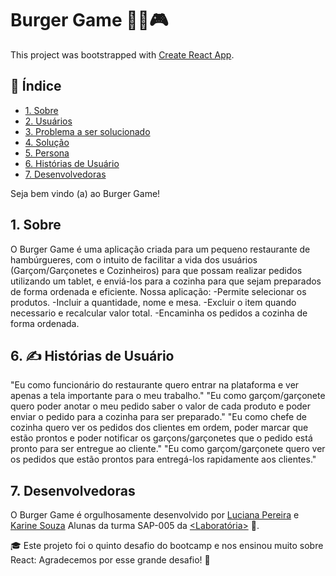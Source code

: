 # Burger Game :hamburger::fries:🎮

This project was bootstrapped with [Create React App](https://github.com/facebook/create-react-app).

## :page_facing_up: Índice

* [1. Sobre](#1-sobre)
* [2. Usuários](#2-usuários)
* [3. Problema a ser solucionado](#3-problema-a-ser-solucionado)
* [4. Solução](#4-solução)
* [5. Persona](#5-persona)
* [6. Histórias de Usuário](#6-história-de-usuário)
* [7. Desenvolvedoras](#7-desenvolvedoras)

Seja bem vindo (a) ao Burger Game!

## 1. Sobre
O Burger Game é uma aplicação criada para um pequeno restaurante de hambúrgueres, com o intuito de facilitar a vida dos usuários (Garçom/Garçonetes e Cozinheiros) para que possam realizar pedidos utilizando um tablet, e enviá-los para a cozinha para que sejam preparados de forma ordenada e eficiente. Nossa aplicação:
-Permite selecionar os produtos.
-Incluir a quantidade, nome e mesa.
-Excluir o item quando necessario e recalcular valor total.
-Encaminha os pedidos a cozinha de forma ordenada. 

## 6. :writing_hand: Histórias de Usuário

"Eu como funcionário do restaurante quero entrar na plataforma e ver apenas a tela importante para o meu trabalho."
"Eu como garçom/garçonete quero poder anotar o meu pedido saber o valor de cada produto e poder enviar o pedido para a cozinha para ser preparado."
"Eu como chefe de cozinha quero ver os pedidos dos clientes em ordem, poder marcar que estão prontos e poder notificar os garçons/garçonetes que o pedido está pronto para ser entregue ao cliente."
"Eu como garçom/garçonete quero ver os pedidos que estão prontos para entregá-los rapidamente aos clientes."

## 7. Desenvolvedoras
O Burger Game é orgulhosamente desenvolvido por [Luciana Pereira](https://github.com/Lu-Pereira) e  [Karine Souza](https://github.com/karinesouza) Alunas da turma SAP-005 da [<Laboratória>](https://www.laboratoria.la/br "Laboratória Brasil") :yellow_heart:.

:mortar_board:	Este projeto foi o quinto desafio do bootcamp e nos ensinou muito sobre React:
Agradecemos por esse grande desafio! :rocket:
